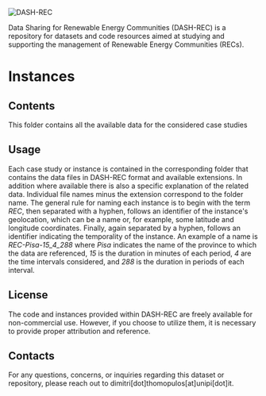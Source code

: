 ![DASH-REC](https://github.com/dimitri-thomopulos/DASH-REC/assets/62555073/6e350d32-6a4c-49dd-88a9-598cd47e8183)


Data Sharing for Renewable Energy Communities (DASH-REC) is a repository for datasets and code resources aimed at studying and supporting the management of Renewable Energy Communities (RECs).

# Instances

## Contents
This folder contains all the available data for the considered case studies

## Usage
Each case study or instance is contained in the corresponding folder that contains the data files in DASH-REC format and available extensions. In addition where available there is also a specific explanation of the related data.
Individual file names minus the extension correspond to the folder name.
The general rule for naming each instance is to begin with the term *REC*, then separated with a hyphen, follows an identifier of the instance's geolocation, which can be a name or, for example, some latitude and longitude coordinates. Finally, again separated by a hyphen, follows an identifier indicating the temporality of the instance.
An example of a name is *REC-Pisa-15_4_288* where *Pisa* indicates the name of the province to which the data are referenced, *15* is the duration in minutes of each period, *4* are the time intervals considered,  and *288* is the duration in periods of each interval.

## License
The code and instances provided within DASH-REC are freely available for non-commercial use. However, if you choose to utilize them, it is necessary to provide proper attribution and reference.

##  Contacts
For any questions, concerns, or inquiries regarding this dataset or repository, please reach out to dimitri[dot]thomopulos[at]unipi[dot]it.
